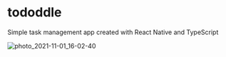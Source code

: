 # tododdle
Simple task management app created with React Native and TypeScript

![photo_2021-11-01_16-02-40](https://user-images.githubusercontent.com/43650750/139675792-edf88b1c-d4c3-4503-be07-de37040d8698.jpg)
